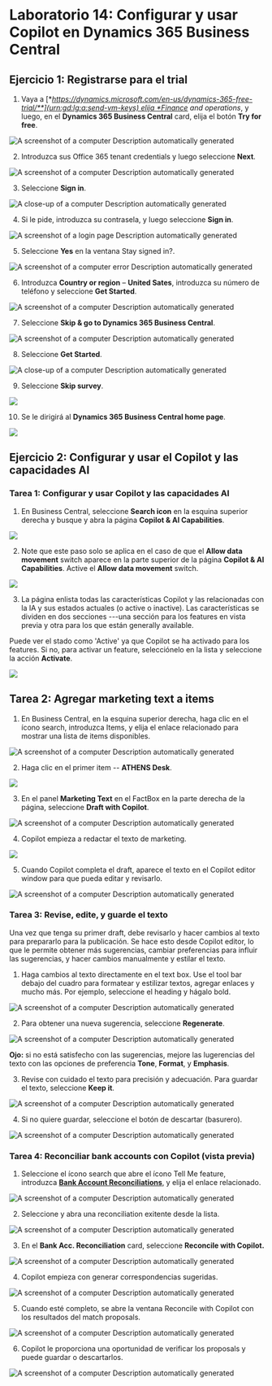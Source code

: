 # Laboratorio 14: Configurar y usar Copilot en Dynamics 365 Business Central

## Ejercicio 1: Registrarse para el trial

1.  Vaya
    a [**https://dynamics.microsoft.com/en-us/dynamics-365-free-trial/**](urn:gd:lg:a:send-vm-keys) elija *Finance
    and operations*, y luego, en el **Dynamics 365 Business
    Central** card, elija el botón **Try for free**.

![A screenshot of a computer Description automatically
generated](./media/image1.png)

2.  Introduzca sus Office 365 tenant credentials y luego
    seleccione **Next**.

![A screenshot of a computer Description automatically
generated](./media/image2.png)

3.  Seleccione **Sign in**.

![A close-up of a computer Description automatically
generated](./media/image3.png)

4.  Si le pide, introduzca su contrasela, y luego seleccione **Sign
    in**.

![A screenshot of a login page Description automatically
generated](./media/image4.png)

5.  Seleccione **Yes** en la ventana Stay signed in?.

![A screenshot of a computer error Description automatically
generated](./media/image5.png)

6.  Introduzca **Country or region** – **United Sates**, introduzca su
    número de teléfono y seleccione **Get Started**.

![A screenshot of a computer Description automatically
generated](./media/image6.png)

7.  Seleccione **Skip & go to Dynamics 365 Business Central**.

![A screenshot of a computer Description automatically
generated](./media/image7.png)

8.  Seleccione **Get Started**.

![A close-up of a computer Description automatically
generated](./media/image8.png)

9.  Seleccione **Skip survey**.

![](./media/image9.png)

10. Se le dirigirá al **Dynamics 365 Business Central home page**.

![](./media/image10.png)

## Ejercicio 2: Configurar y usar el Copilot y las capacidades AI

### **Tarea 1: Configurar y usar Copilot y las capacidades AI** 

1.  En Business Central, seleccione **Search icon** en la esquina
    superior derecha y busque y abra la página **Copilot & AI
    Capabilities**.

![](./media/image11.png)

2.  Note que este paso solo se aplica en el caso de que el **Allow data
    movement** switch aparece en la parte superior de la
    página **Copilot & AI Capabilities**. Active el **Allow data
    movement** switch.

![](./media/image12.png)

3.  La página enlista todas las características Copilot y las
    relacionadas con la IA y sus estados actuales (o active o inactive).
    Las características se dividen en dos secciones ---una sección para
    los features en vista previa y otra para los que están generally
    available.

Puede ver el stado como 'Active' ya que Copilot se ha activado para los
features. Si no, para activar un feature, selecciónelo en la lista y
seleccione la acción **Activate**.

![](./media/image13.png)

## Tarea 2: Agregar marketing text a items

1.  En Business Central, en la esquina superior derecha, haga clic en el
    ícono search, introduzca Items, y elija el enlace relacionado para
    mostrar una lista de items disponibles.

![A screenshot of a computer Description automatically
generated](./media/image14.png)

2.  Haga clic en el primer item -- **ATHENS Desk**.

![](./media/image15.png)

3.  En el panel **Marketing Text** en el FactBox en la parte derecha de
    la página, seleccione **Draft with Copilot**.

![A screenshot of a computer Description automatically
generated](./media/image16.png)

4.  Copilot empieza a redactar el texto de marketing.

![](./media/image17.png)

5.  Cuando Copilot completa el draft, aparece el texto en el Copilot
    editor window para que pueda editar y revisarlo.

![A screenshot of a computer Description automatically
generated](./media/image18.png)

### Tarea 3: Revise, edite, y guarde el texto

Una vez que tenga su primer draft, debe revisarlo y hacer cambios al
texto para prepararlo para la publicación. Se hace esto desde Copilot
editor, lo que le permite obtener más sugerencias, cambiar preferencias
para influir las sugerencias, y hacer cambios manualmente y estilar el
texto.

1.  Haga cambios al texto directamente en el text box. Use el tool bar
    debajo del cuadro para formatear y estilizar textos, agregar enlaces
    y mucho más. Por ejemplo, seleccione el heading y hágalo bold.

![A screenshot of a computer Description automatically
generated](./media/image19.png)

2.  Para obtener una nueva sugerencia, seleccione **Regenerate**.

![A screenshot of a computer Description automatically
generated](./media/image20.png)

**Ojo:** si no está satisfecho con las sugerencias, mejore las
lugerencias del texto con las opciones de
preferencia **Tone**, **Format**, y **Emphasis**.

3.  Revise con cuidado el texto para precisión y adecuación. Para
    guardar el texto, seleccione **Keep it**.

![A screenshot of a computer Description automatically
generated](./media/image21.png)

4.  Si no quiere guardar, seleccione el botón de descartar (basurero).

![A screenshot of a computer Description automatically
generated](./media/image22.png)

### Tarea 4: Reconciliar bank accounts con Copilot (vista previa)

1.  Seleccione el ícono search que abre el ícono Tell Me feature,
    introduzca [**Bank Account
    Reconciliations**](urn:gd:lg:a:send-vm-keys), y elija el enlace
    relacionado.

![A screenshot of a computer Description automatically
generated](./media/image23.png)

2.  Seleccione y abra una reconciliation exitente desde la lista.

![A screenshot of a computer Description automatically
generated](./media/image24.png)

3.  En el **Bank Acc. Reconciliation** card, seleccione **Reconcile with
    Copilot.**

![A screenshot of a computer Description automatically
generated](./media/image25.png)

4.  Copilot empieza con generar correspondencias sugeridas.

![A screenshot of a computer Description automatically
generated](./media/image26.png)

5.  Cuando esté completo, se abre la ventana Reconcile with Copilot con
    los resultados del match proposals.

![A screenshot of a computer Description automatically
generated](./media/image27.png)

6.  Copilot le proporciona una oportunidad de verificar los proposals y
    puede guardar o descartarlos.

![A screenshot of a computer Description automatically
generated](./media/image28.png)
